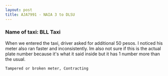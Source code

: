 ```yaml
---
layout: post
title: AJA7991 - NAIA 3 to DLSU 
---
```


### Name of taxi: BLL Taxi

When we entered the taxi, driver asked for additional 50 pesos. I noticed his meter also ran faster and inconsistently. Im also not sure if this is the actual plate number because it's what it said inside but it has 1 number more than the usual.

```Tampered or broken meter, Contracting```
